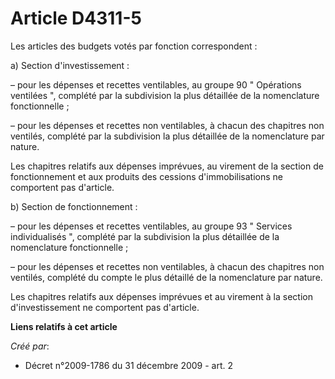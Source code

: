 # Article D4311-5

Les articles des budgets votés par fonction correspondent :

a) Section d'investissement :

– pour les dépenses et recettes ventilables, au groupe 90 " Opérations ventilées ", complété par la subdivision la plus
détaillée de la nomenclature fonctionnelle ;

– pour les dépenses et recettes non ventilables, à chacun des chapitres non ventilés, complété par la subdivision la plus
détaillée de la nomenclature par nature.

Les chapitres relatifs aux dépenses imprévues, au virement de la section de fonctionnement et aux produits des cessions
d'immobilisations ne comportent pas d'article.

b) Section de fonctionnement :

– pour les dépenses et recettes ventilables, au groupe 93 " Services individualisés ", complété par la subdivision la plus
détaillée de la nomenclature fonctionnelle ;

– pour les dépenses et recettes non ventilables, à chacun des chapitres non ventilés, complété du compte le plus détaillé de
la nomenclature par nature.

Les chapitres relatifs aux dépenses imprévues et au virement à la section d'investissement ne comportent pas d'article.

**Liens relatifs à cet article**

_Créé par_:

  - Décret n°2009-1786 du 31 décembre 2009 - art. 2
